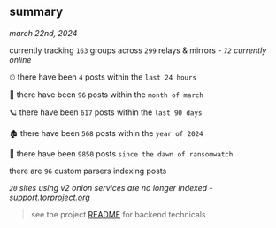 
## summary
_march 22nd, 2024_

currently tracking `163` groups across `299` relays & mirrors - _`72` currently online_

⏲ there have been `4` posts within the `last 24 hours`

🦈 there have been `96` posts within the `month of march`

🪐 there have been `617` posts within the `last 90 days`

🏚 there have been `568` posts within the `year of 2024`

🦕 there have been `9850` posts `since the dawn of ransomwatch`

there are `96` custom parsers indexing posts

_`20` sites using v2 onion services are no longer indexed - [support.torproject.org](https://support.torproject.org/onionservices/v2-deprecation/)_

> see the project [README](https://github.com/joshhighet/ransomwatch#ransomwatch--) for backend technicals

